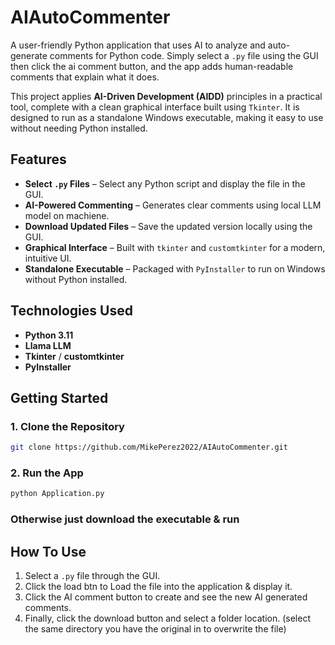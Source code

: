 # AIAutoCommenter

A user-friendly Python application that uses AI to analyze and auto-generate comments for Python code. Simply select a `.py` file using the GUI then click the ai comment button, and the app adds human-readable comments that explain what it does.

This project applies **AI-Driven Development (AIDD)** principles in a practical tool, complete with a clean graphical interface built using `Tkinter`. It is designed to run as a standalone Windows executable, making it easy to use without needing Python installed.

## Features

- **Select `.py` Files** – Select any Python script and display the file in the GUI.
- **AI-Powered Commenting** – Generates clear comments using local LLM model on machiene.
- **Download Updated Files** – Save the updated version locally using the GUI.
- **Graphical Interface** – Built with `tkinter` and `customtkinter` for a modern, intuitive UI.
- **Standalone Executable** – Packaged with `PyInstaller` to run on Windows without Python installed.

## Technologies Used

- **Python 3.11**
- **Llama LLM**
- **Tkinter** / **customtkinter**
- **PyInstaller**

## Getting Started

### 1. Clone the Repository

```bash
git clone https://github.com/MikePerez2022/AIAutoCommenter.git
```

### 2. Run the App

```bash
python Application.py
```

### Otherwise just download the executable & run

## How To Use

1. Select a `.py` file through the GUI.
2. Click the load btn to Load the file into the application & display it.
3. Click the AI comment button to create and see the new AI generated comments.
4. Finally, click the download button and select a folder location. (select the same directory you have the original in to overwrite the file)


